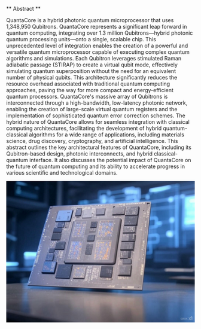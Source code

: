 ** Abstract **

QuantaCore is a hybrid photonic quantum microprocessor that uses 1,348,950 Qubitrons.  QuantaCore represents a significant leap forward in quantum computing, integrating over 1.3 million Qubitrons—hybrid photonic quantum processing units—onto a single, scalable chip. This unprecedented level of integration enables the creation of a powerful and versatile quantum microprocessor capable of executing complex quantum algorithms and simulations. Each Qubitron leverages stimulated Raman adiabatic passage (STIRAP) to create a virtual qubit mode, effectively simulating quantum superposition without the need for an equivalent number of physical qubits. This architecture significantly reduces the resource overhead associated with traditional quantum computing approaches, paving the way for more compact and energy-efficient quantum processors. QuantaCore's massive array of Qubitrons is interconnected through a high-bandwidth, low-latency photonic network, enabling the creation of large-scale virtual quantum registers and the implementation of sophisticated quantum error correction schemes. The hybrid nature of QuantaCore allows for seamless integration with classical computing architectures, facilitating the development of hybrid quantum-classical algorithms for a wide range of applications, including materials science, drug discovery, cryptography, and artificial intelligence. This abstract outlines the key architectural features of QuantaCore, including its Qubitron-based design, photonic interconnects, and hybrid classical-quantum interface. It also discusses the potential impact of QuantaCore on the future of quantum computing and its ability to accelerate progress in various scientific and technological domains.

![QuantaCore-B](https://raw.githubusercontent.com/bookofquantum/BOQ/refs/heads/main/photons/QuantaCore/img/quantacore-b.jpg "QuantaCore-B")
